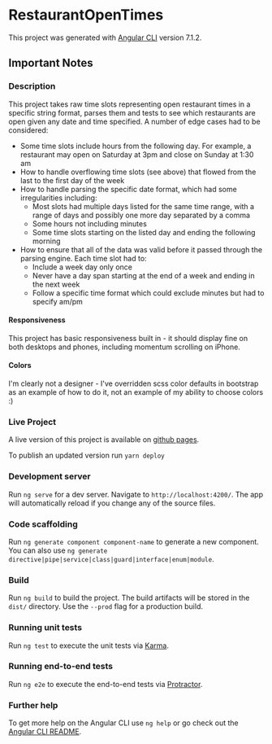 # RestaurantOpenTimes

This project was generated with [Angular CLI](https://github.com/angular/angular-cli) version 7.1.2.

## Important Notes

### Description

This project takes raw time slots representing open restaurant times in a specific
string format, parses them and tests to see which restaurants are open given any
date and time specified. A number of edge cases had to be considered:

* Some time slots include hours from the following day. For example, a restaurant may
open on Saturday at 3pm and close on Sunday at 1:30 am
* How to handle overflowing time slots (see above) that flowed from the last to the first
day of the week
* How to handle parsing the specific date format, which had some irregularities including:
  * Most slots had multiple days listed for the same time range, with a range of days and possibly one more day separated by a comma
  * Some hours not including minutes
  * Some time slots starting on the listed day and ending the following morning
* How to ensure that all of the data was valid before it passed through the parsing engine. Each time slot had to:
  * Include a week day only once
  * Never have a day span starting at the end of a week and ending in the next week
  * Follow a specific time format which could exclude minutes but had to specify am/pm

#### Responsiveness

This project has basic responsiveness built in - it should display fine on both desktops and phones, including
momentum scrolling on iPhone.

#### Colors

I'm clearly not a designer - I've overridden scss color defaults in bootstrap as an example of how to do it,
not an example of my ability to choose colors :)

### Live Project

A live version of this project is available on [github pages](https://srdone.github.io/restaurant-open-times).

To publish an updated version run `yarn deploy`

### Development server

Run `ng serve` for a dev server. Navigate to `http://localhost:4200/`. The app will automatically reload if you change any of the source files.

### Code scaffolding

Run `ng generate component component-name` to generate a new component. You can also use `ng generate directive|pipe|service|class|guard|interface|enum|module`.

### Build

Run `ng build` to build the project. The build artifacts will be stored in the `dist/` directory. Use the `--prod` flag for a production build.

### Running unit tests

Run `ng test` to execute the unit tests via [Karma](https://karma-runner.github.io).

### Running end-to-end tests

Run `ng e2e` to execute the end-to-end tests via [Protractor](http://www.protractortest.org/).

### Further help

To get more help on the Angular CLI use `ng help` or go check out the [Angular CLI README](https://github.com/angular/angular-cli/blob/master/README.md).
